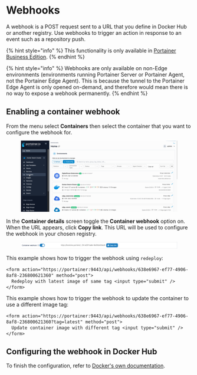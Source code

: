 # Webhooks

A webhook is a POST request sent to a URL that you define in Docker Hub or another registry. Use webhooks to trigger an action in response to an event such as a repository push.

{% hint style="info" %}
This functionality is only available in [Portainer Business Edition](https://www.portainer.io/business-upsell?from=container-webhook).
{% endhint %}

{% hint style="info" %}
Webhooks are only available on non-Edge environments (environments running Portainer Server or Portainer Agent, not the Portainer Edge Agent). This is because the tunnel to the Portainer Edge Agent is only opened on-demand, and therefore would mean there is no way to expose a webhook permanently.
{% endhint %}

## Enabling a container webhook

From the menu select **Containers** then select the container that you want to configure the webhook for.

<figure><img src="../../../.gitbook/assets/2.15-docker_containers_container_details.gif" alt=""><figcaption></figcaption></figure>

In the **Container details** screen toggle the **Container webhook** option on. When the URL appears, click **Copy link**. This URL will be used to configure the webhook in your chosen registry.

<figure><img src="../../../.gitbook/assets/2.15-docker_containers_container_webhook.png" alt=""><figcaption></figcaption></figure>

This example shows how to trigger the webhook using `redeploy`:

```
<form action="https://portainer:9443/api/webhooks/638e6967-ef77-4906-8af8-236800621360" method="post">
  Redeploy with latest image of same tag <input type="submit" />
</form>
```

This example shows how to trigger the webhook to update the container to use a different image tag:

```
<form action="https://portainer:9443/api/webhooks/638e6967-ef77-4906-8af8-236800621360?tag=latest" method="post">
  Update container image with different tag <input type="submit" />
</form>
```

## Configuring the webhook in Docker Hub

To finish the configuration, refer to [Docker's own documentation](https://docs.docker.com/docker-hub/webhooks/).
